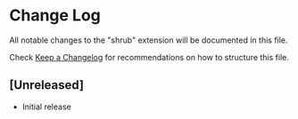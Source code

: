 # Change Log

All notable changes to the "shrub" extension will be documented in this file.

Check [Keep a Changelog](http://keepachangelog.com/) for recommendations on how to structure this file.

## [Unreleased]

- Initial release